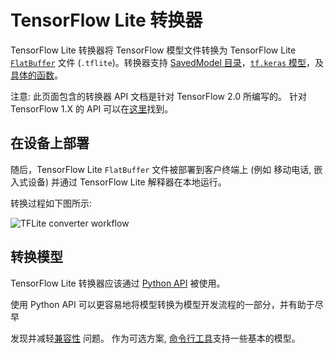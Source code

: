 # TensorFlow Lite 转换器

TensorFlow Lite 转换器将 TensorFlow 模型文件转换为 TensorFlow Lite [`FlatBuffer`](https://google.github.io/flatbuffers/) 文件
(`.tflite`)。转换器支持 [SavedModel 目录](https://www.tensorflow.org/alpha/guide/saved_model)，[`tf.keras` 模型](https://www.tensorflow.org/alpha/guide/keras/overview)，及[具体的函数](concrete_function.md)。

注意: 此页面包含的转换器 API 文档是针对 TensorFlow 2.0 所编写的。
针对 TensorFlow 1.X 的 API 可以在[这里](https://www.tensorflow.org/lite/convert/)找到。

## 在设备上部署

随后，TensorFlow Lite `FlatBuffer` 文件被部署到客户终端上 (例如
移动电话, 嵌入式设备) 并通过 TensorFlow Lite 解释器在本地运行。

转换过程如下图所示:

![TFLite converter workflow](../images/convert/workflow.svg)

## 转换模型

TensorFlow Lite 转换器应该通过 [Python API](python_api.md) 被使用。

使用 Python API 可以更容易地将模型转换为模型开发流程的一部分，并有助于尽早

发现并减轻[兼容性](../../guide/ops_compatibility.md) 问题。
作为可选方案,  [命令行工具](cmdline.md)支持一些基本的模型。
